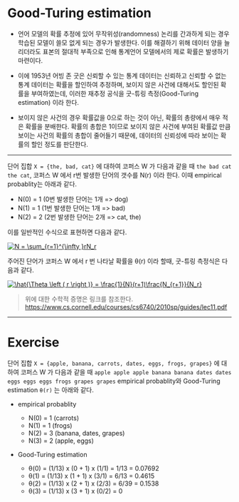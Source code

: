 # Good-Turing estimation


- 언어 모델의 확률 추정에 있어 무작위성(randomness) 논리를 간과하게 되는 경우 학습된 모델이 쓸모 없게 되는 경우가 발생한다.
이를 해결하기 위해 데이터 양을 늘리더라도 표본의 절대적 부족으로 인해 통계언어 모델에서의 제로 확률은 발생하기 마련이다.

- 이에 1953년 어빙 존 굿은 신뢰할 수 있는 통계 데이터는 신뢰하고 신뢰할 수 없는 통계 데이터는 확률을 할인하여 추정하며, 
보이지 않은 사건에 대해서도 할인된 확률을 부여하였는데, 이러한 재추정 공식을 굿-튜링 측정(Good-Turing estimation) 이라 한다.

- 보이지 않은 사건의 경우 확률값을 0으로 하는 것이 아닌, 확률의 총량에서 매우 적은 확률을 분배한다. 확률의 총합은 1이므로 
보이지 않은 사건에 부여된 확률값 만큼 보이는 사건의 확률의 총합이 줄어들기 때문에, 데이터의 신뢰성에 따라 보이는 확률의 할인 정도를 판단한다.

---
단어 집합 ```X = {the, bad, cat}``` 에 대하여 코퍼스 W 가 다음과 같을 때 ```the bad cat the cat```, 코퍼스 W 에서 r번 발생한 단어의 갯수를 N(r) 이라 한다. 
이때 empirical probablity는 아래과 같다. 

- N(0) = 1 (0번 발생한 단어는 1개 => dog)
- N(1) = 1 (1번 발생한 단어는 1개 => bad)
- N(2) = 2 (2번 발생한 단어는 2개 => cat, the)

이를 일반적인 수식으로 표현하면 다음과 같다.

<a href="https://www.codecogs.com/eqnedit.php?latex=N&space;=&space;\sum_{r=1}^{\infty&space;}rN_r" target="_blank"><img src="https://latex.codecogs.com/gif.latex?N&space;=&space;\sum_{r=1}^{\infty&space;}rN_r" title="N = \sum_{r=1}^{\infty }rN_r" /></a>


주어진 단어가 코퍼스 W 에서 r 번 나타날 확률을 θ(r) 이라 할때, 굿-튜링 측정식은 다음과 같다.

<a href="https://www.codecogs.com/eqnedit.php?latex=\hat{\Theta&space;\left&space;(&space;r&space;\right&space;)}&space;=&space;\frac{1}{N}(r&plus;1)\frac{N_{r&plus;1}}{N_r}" target="_blank"><img src="https://latex.codecogs.com/gif.latex?\hat{\Theta&space;\left&space;(&space;r&space;\right&space;)}&space;=&space;\frac{1}{N}(r&plus;1)\frac{N_{r&plus;1}}{N_r}" title="\hat{\Theta \left ( r \right )} = \frac{1}{N}(r+1)\frac{N_{r+1}}{N_r}" /></a>

> 위에 대한 수학적 증명은 링크를 참조한다. https://www.cs.cornell.edu/courses/cs6740/2010sp/guides/lec11.pdf

---

# Exercise

단어 집합 ```X = {apple, banana, carrots, dates, eggs, frogs, grapes}``` 에 대하여 
코퍼스 W 가 다음과 같을 때 ```apple apple apple banana banana dates dates eggs eggs eggs frogs grapes grapes```
empirical probablity와 Good-Turing estimation `θ(r)` 는 아래와 같다.

- empirical probablity
  - N(0) = 1 (carrots)
  - N(1) = 1 (frogs)
  - N(2) = 3 (banana, dates, grapes)
  - N(3) = 2 (apple, eggs)

- Good-Turing estimation
  - θ(0) = (1/13) x (0 + 1) x (1/1) = 1/13 = 0.07692
  - θ(1) = (1/13) x (1 + 1) x (3/1) = 6/13 = 0.4615
  - θ(2) = (1/13) x (2 + 1) x (2/3) = 6/39 = 0.1538
  - θ(3) = (1/13) x (3 + 1) x (0/2) = 0
